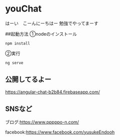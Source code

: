 # youChat
はーい　こーんにーちはー
勉強でやってまーす

##起動方法
①nodeのインストール  
	
	npm install
	
②実行
	
	ng serve

## 公開してるよー
https://angular-chat-b2b84.firebaseapp.com/

## SNSなど

ブログ:https://www.pppppo-n.com/

facebook:https://www.facebook.com/yusukeEndooh
